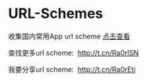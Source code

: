 # URL-Schemes
收集国内常用App url scheme [点击查看][urlschemes]

查找更多url scheme:  http://t.cn/Ra0rlSN

我要分享url scheme:  http://t.cn/Ra0rEti




[urlschemes]: https://github.com/github-xiaogang/URL-Schemes/blob/master/url-schemes.md
